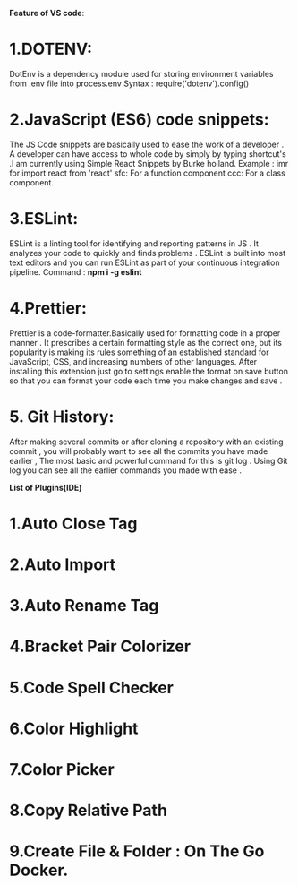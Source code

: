 **Feature of VS code**:

# 1.DOTENV:

DotEnv is a dependency module used for storing environment variables from .env file into process.env
Syntax : require('dotenv').config()

# 2.JavaScript (ES6) code snippets:

The JS Code snippets are basically used to ease the work of a developer . A developer can have access to whole code by simply by typing shortcut's .I am currently using Simple React Snippets
by Burke holland.
Example : imr for import react from 'react'
sfc: For a function component
ccc: For a class component.

# 3.ESLint:

ESLint is a linting tool,for identifying and reporting patterns in JS . It analyzes your code to quickly and finds problems . ESLint is built into most text editors and you can run ESLint as part of your continuous integration pipeline.
Command : **npm i -g eslint**

# 4.Prettier:

Prettier is a code-formatter.Basically used for formatting code in a proper manner . It prescribes a certain formatting style as the correct one, but its popularity is making its rules something of an established standard for JavaScript, CSS, and increasing numbers of other languages.
After installing this extension just go to settings enable the format on save button so that you can format your code each time you make changes and save .

# 5. Git History:

After making several commits or after cloning a repository with an existing commit , you will probably want to see all the commits you have made earlier , The most basic and powerful command for this is git log . Using Git log you can see all the earlier commands you made with ease .

**List of Plugins(IDE)**

# 1.Auto Close Tag

# 2.Auto Import

# 3.Auto Rename Tag

# 4.Bracket Pair Colorizer

# 5.Code Spell Checker

# 6.Color Highlight

# 7.Color Picker

# 8.Copy Relative Path

# 9.Create File & Folder : On The Go Docker.
